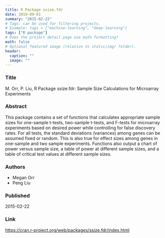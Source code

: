 ```yaml
---
title: R Package ssize.fdr
date: 2019-09-01
summary: "2015-02-22"
# Tags: can be used for filtering projects.
# Example: tags = ["machine-learning", "deep-learning"]
tags: ["R package"]
# Does the project detail page use math formatting?
math: false
# Optional featured image (relative to static/img/ folder).
header:
  caption: ""
  image: ""
---
```


### Title
M. Orr, P. Liu, R Package ssize.fdr: Sample Size Calculations for Microarray Experiments

### Abstract
This package contains a set of functions that calculates appropriate sample sizes for one-sample t-tests, two-sample t-tests, and F-tests for microarray experiments based on desired power while controlling for false discovery rates. For all tests, the standard deviations (variances) among genes can be assumed fixed or random. This is also true for effect sizes among genes in one-sample and two sample experiments. Functions also output a chart of power versus sample size, a table of power at different sample sizes, and a table of critical test values at different sample sizes.

### Authors

  - Megan Orr
  - Peng Liu

### Published
2015-02-22

### Link
https://cran.r-project.org/web/packages/ssize.fdr/index.html
